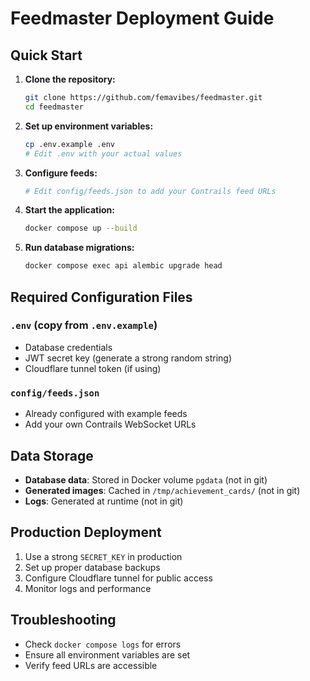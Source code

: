 # Feedmaster Deployment Guide

## Quick Start

1. **Clone the repository:**
   ```bash
   git clone https://github.com/femavibes/feedmaster.git
   cd feedmaster
   ```

2. **Set up environment variables:**
   ```bash
   cp .env.example .env
   # Edit .env with your actual values
   ```

3. **Configure feeds:**
   ```bash
   # Edit config/feeds.json to add your Contrails feed URLs
   ```

4. **Start the application:**
   ```bash
   docker compose up --build
   ```

5. **Run database migrations:**
   ```bash
   docker compose exec api alembic upgrade head
   ```

## Required Configuration Files

### `.env` (copy from `.env.example`)
- Database credentials
- JWT secret key (generate a strong random string)
- Cloudflare tunnel token (if using)

### `config/feeds.json`
- Already configured with example feeds
- Add your own Contrails WebSocket URLs

## Data Storage

- **Database data**: Stored in Docker volume `pgdata` (not in git)
- **Generated images**: Cached in `/tmp/achievement_cards/` (not in git)
- **Logs**: Generated at runtime (not in git)

## Production Deployment

1. Use a strong `SECRET_KEY` in production
2. Set up proper database backups
3. Configure Cloudflare tunnel for public access
4. Monitor logs and performance

## Troubleshooting

- Check `docker compose logs` for errors
- Ensure all environment variables are set
- Verify feed URLs are accessible